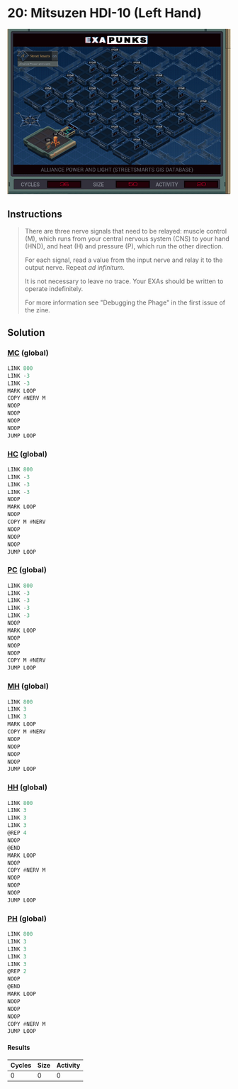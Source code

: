 # 20: Mitsuzen HDI-10 (Left Hand)

<div align="center"><img src="EXAPUNKS - Alliance Power and Light (36, 50, 20, 2023-05-19-15-18-42).gif" /></div>

## Instructions
> There are three nerve signals that need to be relayed: muscle control (M), which runs from your central nervous system (CNS) to your hand (HND), and heat (H) and pressure (P), which run the other direction.
> 
> For each signal, read a value from the input nerve and relay it to the output nerve. Repeat _ad infinitum_.
> 
> It is not necessary to leave no trace. Your EXAs should be written to operate indefinitely.
> 
> For more information see "Debugging the Phage" in the first issue of the zine.

## Solution

### [MC](MC.exa) (global)
```asm
LINK 800
LINK -3
LINK -3
MARK LOOP
COPY #NERV M
NOOP
NOOP
NOOP
NOOP
JUMP LOOP
```

### [HC](HC.exa) (global)
```asm
LINK 800
LINK -3
LINK -3
LINK -3
NOOP
MARK LOOP
NOOP
COPY M #NERV
NOOP
NOOP
NOOP
JUMP LOOP
```

### [PC](PC.exa) (global)
```asm
LINK 800
LINK -3
LINK -3
LINK -3
LINK -3
NOOP
MARK LOOP
NOOP
NOOP
NOOP
COPY M #NERV
JUMP LOOP
```

### [MH](MH.exa) (global)
```asm
LINK 800
LINK 3
LINK 3
MARK LOOP
COPY M #NERV
NOOP
NOOP
NOOP
NOOP
JUMP LOOP
```

### [HH](HH.exa) (global)
```asm
LINK 800
LINK 3
LINK 3
LINK 3
@REP 4
NOOP
@END
MARK LOOP
NOOP
COPY #NERV M
NOOP
NOOP
NOOP
JUMP LOOP
```

### [PH](PH.exa) (global)
```asm
LINK 800
LINK 3
LINK 3
LINK 3
LINK 3
@REP 2
NOOP
@END
MARK LOOP
NOOP
NOOP
NOOP
COPY #NERV M
JUMP LOOP
```

#### Results
| Cycles | Size | Activity |
|--------|------|----------|
| 0      | 0    | 0        |
